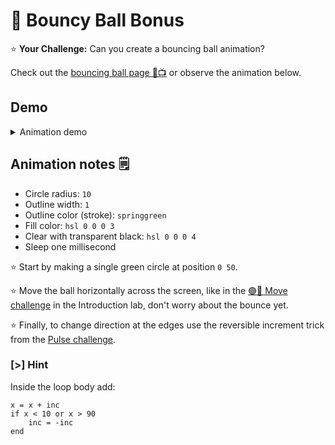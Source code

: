 # 🏓 Bouncy Ball Bonus

⭐ **Your Challenge:** Can you create a bouncing ball animation?

Check out the [bouncing ball page 🏓📺](#bounce-show) or observe the
animation below.

## Demo

<details>
  <summary>Animation demo</summary>
  <p><img src="samples/ifs/img/bounce.gif" alt="small centered circle" /></p>
</details>

## Animation notes 🗒

- Circle radius: `10`
- Outline width: `1`
- Outline color (stroke): `springgreen`
- Fill color: `hsl 0 0 0 3`
- Clear with transparent black: `hsl 0 0 0 4`
- Sleep one millisecond

⭐ Start by making a single green circle at position `0 50`.

⭐ Move the ball horizontally across the screen, like in the
[🟣🚚 Move challenge](#move) in the Introduction lab, don't worry about the bounce yet.

⭐ Finally, to change direction at the edges use the reversible increment trick
from the [Pulse challenge](#pulse).

### [>] Hint

Inside the loop body add:

```evy
x = x + inc
if x < 10 or x > 90
    inc = -inc
end
```
